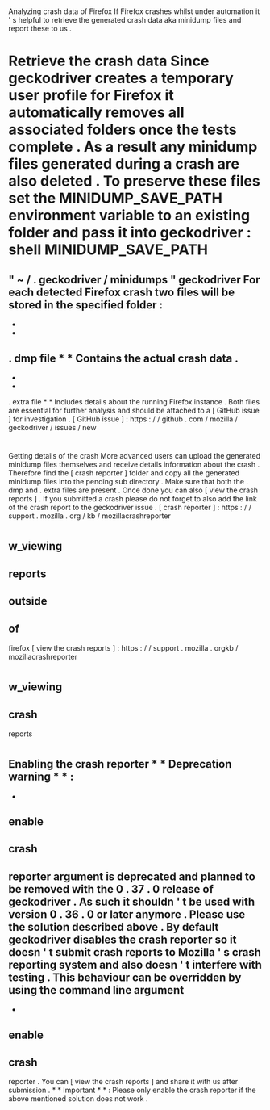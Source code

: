 #
Analyzing
crash
data
of
Firefox
If
Firefox
crashes
whilst
under
automation
it
'
s
helpful
to
retrieve
the
generated
crash
data
aka
minidump
files
and
report
these
to
us
.
#
#
Retrieve
the
crash
data
Since
geckodriver
creates
a
temporary
user
profile
for
Firefox
it
automatically
removes
all
associated
folders
once
the
tests
complete
.
As
a
result
any
minidump
files
generated
during
a
crash
are
also
deleted
.
To
preserve
these
files
set
the
MINIDUMP_SAVE_PATH
environment
variable
to
an
existing
folder
and
pass
it
into
geckodriver
:
shell
MINIDUMP_SAVE_PATH
=
"
~
/
.
geckodriver
/
minidumps
"
geckodriver
For
each
detected
Firefox
crash
two
files
will
be
stored
in
the
specified
folder
:
-
*
*
.
dmp
file
*
*
Contains
the
actual
crash
data
.
-
*
*
.
extra
file
*
*
Includes
details
about
the
running
Firefox
instance
.
Both
files
are
essential
for
further
analysis
and
should
be
attached
to
a
[
GitHub
issue
]
for
investigation
.
[
GitHub
issue
]
:
https
:
/
/
github
.
com
/
mozilla
/
geckodriver
/
issues
/
new
#
#
Getting
details
of
the
crash
More
advanced
users
can
upload
the
generated
minidump
files
themselves
and
receive
details
information
about
the
crash
.
Therefore
find
the
[
crash
reporter
]
folder
and
copy
all
the
generated
minidump
files
into
the
pending
sub
directory
.
Make
sure
that
both
the
.
dmp
and
.
extra
files
are
present
.
Once
done
you
can
also
[
view
the
crash
reports
]
.
If
you
submitted
a
crash
please
do
not
forget
to
also
add
the
link
of
the
crash
report
to
the
geckodriver
issue
.
[
crash
reporter
]
:
https
:
/
/
support
.
mozilla
.
org
/
kb
/
mozillacrashreporter
#
w_viewing
-
reports
-
outside
-
of
-
firefox
[
view
the
crash
reports
]
:
https
:
/
/
support
.
mozilla
.
orgkb
/
mozillacrashreporter
#
w_viewing
-
crash
-
reports
#
#
Enabling
the
crash
reporter
*
*
Deprecation
warning
*
*
:
-
-
enable
-
crash
-
reporter
argument
is
deprecated
and
planned
to
be
removed
with
the
0
.
37
.
0
release
of
geckodriver
.
As
such
it
shouldn
'
t
be
used
with
version
0
.
36
.
0
or
later
anymore
.
Please
use
the
solution
described
above
.
By
default
geckodriver
disables
the
crash
reporter
so
it
doesn
'
t
submit
crash
reports
to
Mozilla
'
s
crash
reporting
system
and
also
doesn
'
t
interfere
with
testing
.
This
behaviour
can
be
overridden
by
using
the
command
line
argument
-
-
enable
-
crash
-
reporter
.
You
can
[
view
the
crash
reports
]
and
share
it
with
us
after
submission
.
*
*
Important
*
*
:
Please
only
enable
the
crash
reporter
if
the
above
mentioned
solution
does
not
work
.
